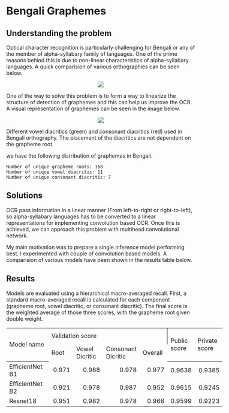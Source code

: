 # Bengali Graphemes

## Understanding the problem
Optical character recognition is particularly challenging for Bengali or any of the member of alpha-syllabary family of languages. One of the prime reasons behind this is due to non-linear characteristics of alpha-syllabary languages. A quick comparision of various orthographies can be seen below. 

<center>
<img class="center-block" style="max-width:350px" src="https://ik.imagekit.io/tushard/Personal/projects/image_tzGm0Z0yIv.png?ik-sdk-version=javascript-1.4.3&updatedAt=1665653075872">
</center>

One of the way to solve this problem is to form a way to linearize the structure of detection of graphemes and this can help us improve the OCR. A visual representation of graphemes can be seen in the image below.

<center>    
<img class="center-block" style="max-width:500px" src="https://ik.imagekit.io/tushard/Personal/projects/image_44fFKWaVP.png?ik-sdk-version=javascript-1.4.3&updatedAt=1665654843220">
</center>

Different vowel diacritics (green) and consonant diacritics (red) used in Bengali orthography. The placement of the diacritics are not dependent on the grapheme root.

we have the following distribution of graphemes in Bengali. 
```
Number of unique grapheme roots: 168
Number of unique vowel diacritic: 11
Number of unique consonant diacritic: 7
```

## Solutions

OCR pass information in a linear manner (From left-to-right or right-to-left), so alpha-syllabary languages has to be converted to a linear representations for implementing convolution based OCR. Once this is achieved, we can approach this problem with multihead convolutional network.   

My main motivation was to prepare a single inference model performing best. I experimented with couple of convolution based models. A comparision of various models have been shown in the results table below. 


## Results

Models are evaluated using a hierarchical macro-averaged recall. First, a standard macro-averaged recall is calculated for each component (grapheme root, vowel diacritic, or consonant diacritic). The final score is the weighted average of those three scores, with the grapheme root given double weight.

<table border="0" cellpadding="0" cellspacing="0" width="577" style="border-collapse:
 collapse;table-layout:fixed;width:433pt">
    <colgroup>
        <col width="128" style="mso-width-source:userset;mso-width-alt:4551;width:96pt">
        <col width="67" style="mso-width-source:userset;mso-width-alt:2389;width:50pt">
        <col width="104" style="mso-width-source:userset;mso-width-alt:3697;width:78pt">
        <col width="76" span="2" style="mso-width-source:userset;mso-width-alt:2702;width:57pt">
        <col width="58" style="mso-width-source:userset;mso-width-alt:2076;width:44pt">
        <col width="68" style="mso-width-source:userset;mso-width-alt:2417;width:51pt">
    </colgroup>
    <tbody>
        <tr class="xl74" height="44" style="mso-height-source:userset;height:33.0pt">
            <td rowspan="2" height="83" class="xl69" width="128" style="border-bottom:.5pt solid black;
            height:62.4pt;width:96pt">Model name</td>
            <td colspan="4" class="xl71" width="323" style="border-right:.5pt solid black;
            border-left:none;width:242pt">Validation score</td>
            <td rowspan="2" class="xl69" width="58" style="border-bottom:.5pt solid black;
            width:44pt">Public score</td>
            <td rowspan="2" class="xl69" width="68" style="border-bottom:.5pt solid black;
            width:51pt">Private score</td>
        </tr>
        <tr class="xl68" height="39" style="mso-height-source:userset;height:29.4pt">
            <td height="39" class="xl67" width="67" style="height:29.4pt;width:50pt">Root</td>
            <td class="xl67" width="104" style="width:78pt">Vowel Dicritic</td>
            <td class="xl67" width="76" style="width:57pt">Consonant Dicritic</td>
            <td class="xl67" width="76" style="width:57pt">Overall</td>
        </tr>
        <tr height="19" style="height:14.4pt">
            <td height="19" class="xl65" style="height:14.4pt">EfficientNet B1</td>
            <td class="xl66" align="right">0.971</td>
            <td class="xl66" align="right" style="box-sizing: border-box;text-rendering: auto;
            -webkit-font-smoothing: antialiased;max-width:none;border:rgba(221, 222, 223, 0.5)">0.988</td>
            <td class="xl66" align="right" style="box-sizing: border-box;text-rendering: auto;
            -webkit-font-smoothing: antialiased;max-width:none;border:rgba(221, 222, 223, 0.5)">0.978</td>
            <td class="xl66" align="right" style="box-sizing: border-box;text-rendering: auto;
            -webkit-font-smoothing: antialiased;max-width:none;border:rgba(221, 222, 223, 0.5)">0.977</td>
            <td class="xl66" align="right">0.9638</td>
            <td class="xl66" align="right">0.9385</td>
        </tr>
        <tr height="19" style="height:14.4pt">
            <td height="19" class="xl65" style="height:14.4pt">EfficientNet B2</td>
            <td class="xl66" align="right">0.921</td>
            <td class="xl66" align="right" style="box-sizing: border-box;text-rendering: auto;
            -webkit-font-smoothing: antialiased;max-width:none;border:rgba(221, 222, 223, 0.5)">0.978</td>
            <td class="xl66" align="right" style="box-sizing: border-box;text-rendering: auto;
            -webkit-font-smoothing: antialiased;max-width:none;border:rgba(221, 222, 223, 0.5)">0.987</td>
            <td class="xl66" align="right">0.952</td>
            <td class="xl66" align="right">0.9615</td>
            <td class="xl66" align="right">0.9245</td>
        </tr>
        <tr height="19" style="height:14.4pt">
            <td height="19" class="xl65" style="height:14.4pt">Resnet18</td>
            <td class="xl66" align="right">0.951</td>
            <td class="xl66" align="right" style="box-sizing: border-box;text-rendering: auto;
            -webkit-font-smoothing: antialiased;max-width:none;border:rgba(221, 222, 223, 0.5)">0.982</td>
            <td class="xl66" align="right" style="box-sizing: border-box;text-rendering: auto;
            -webkit-font-smoothing: antialiased;max-width:none;border:rgba(221, 222, 223, 0.5)">0.978</td>
            <td class="xl66" align="right" style="box-sizing: border-box;text-rendering: auto;
            -webkit-font-smoothing: antialiased;max-width:none;border:rgba(221, 222, 223, 0.5)">0.966</td>
            <td class="xl66" align="right">0.9599</td>
            <td class="xl66" align="right">0.9223</td>
        </tr>
        <!--[if supportMisalignedColumns]-->
        <tr height="0" style="display:none">
            <td width="128" style="width:96pt"></td>
            <td width="67" style="width:50pt"></td>
            <td width="104" style="width:78pt"></td>
            <td width="76" style="width:57pt"></td>
            <td width="76" style="width:57pt"></td>
            <td width="58" style="width:44pt"></td>
            <td width="68" style="width:51pt"></td>
        </tr>
    <!--[endif]-->
    </tbody>
</table>

